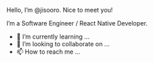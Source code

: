 Hello, I’m @jisooro. Nice to meet you!

I’m a Software Engineer / React Native Developer.
- 🌱 I’m currently learning ...
- 💞️ I’m looking to collaborate on ...
- 📫 How to reach me ...

<!---
jisooro/jisooro is a ✨ special ✨ repository because its `README.md` (this file) appears on your GitHub profile.
You can click the Preview link to take a look at your changes.
--->
